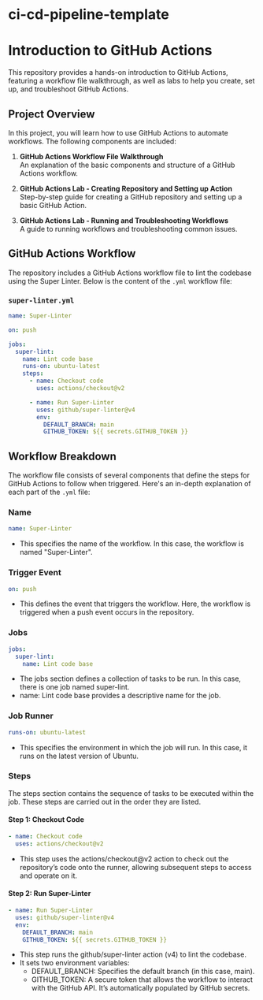 # ci-cd-pipeline-template
# Introduction to GitHub Actions

This repository provides a hands-on introduction to GitHub Actions, featuring a workflow file walkthrough, as well as labs to help you create, set up, and troubleshoot GitHub Actions.

## Project Overview

In this project, you will learn how to use GitHub Actions to automate workflows. The following components are included:

1. **GitHub Actions Workflow File Walkthrough**  
   An explanation of the basic components and structure of a GitHub Actions workflow.

2. **GitHub Actions Lab - Creating Repository and Setting up Action**  
   Step-by-step guide for creating a GitHub repository and setting up a basic GitHub Action.

3. **GitHub Actions Lab - Running and Troubleshooting Workflows**  
   A guide to running workflows and troubleshooting common issues.

## GitHub Actions Workflow

The repository includes a GitHub Actions workflow file to lint the codebase using the Super Linter. Below is the content of the `.yml` workflow file:

### `super-linter.yml`

```yaml
name: Super-Linter

on: push

jobs:
  super-lint:
    name: Lint code base
    runs-on: ubuntu-latest
    steps:
      - name: Checkout code
        uses: actions/checkout@v2

      - name: Run Super-Linter
        uses: github/super-linter@v4
        env:
          DEFAULT_BRANCH: main
          GITHUB_TOKEN: ${{ secrets.GITHUB_TOKEN }}
```

## Workflow Breakdown

The workflow file consists of several components that define the steps for GitHub Actions to follow when triggered. Here's an in-depth explanation of each part of the `.yml` file:

### Name
```yaml
name: Super-Linter
```
- This specifies the name of the workflow. In this case, the workflow is named "Super-Linter".

### Trigger Event
```yaml
on: push
```
- This defines the event that triggers the workflow. Here, the workflow is triggered when a push event occurs in the repository.

### Jobs
```yaml
jobs:
  super-lint:
    name: Lint code base
```
- The jobs section defines a collection of tasks to be run. In this case, there is one job named super-lint.
- name: Lint code base provides a descriptive name for the job.

### Job Runner
```yaml
runs-on: ubuntu-latest
```
- This specifies the environment in which the job will run. In this case, it runs on the latest version of Ubuntu.

### Steps
The steps section contains the sequence of tasks to be executed within the job. These steps are carried out in the order they are listed.

#### Step 1: Checkout Code
```yaml
- name: Checkout code
  uses: actions/checkout@v2
```
- This step uses the actions/checkout@v2 action to check out the repository’s code onto the runner, allowing subsequent steps to access and operate on it.

#### Step 2: Run Super-Linter
```yaml
- name: Run Super-Linter
  uses: github/super-linter@v4
  env:
    DEFAULT_BRANCH: main
    GITHUB_TOKEN: ${{ secrets.GITHUB_TOKEN }}
```
- This step runs the github/super-linter action (v4) to lint the codebase.
- It sets two environment variables:
   - DEFAULT_BRANCH: Specifies the default branch (in this case, main).
   - GITHUB_TOKEN: A secure token that allows the workflow to interact with the GitHub       API. It’s automatically populated by GitHub secrets.
